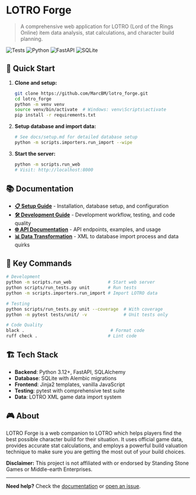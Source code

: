 # LOTRO Forge

> A comprehensive web application for LOTRO (Lord of the Rings Online) item data analysis, stat calculations, and character build planning.

![Tests](https://img.shields.io/badge/tests-passing-brightgreen)
![Python](https://img.shields.io/badge/python-3.12+-blue)
![FastAPI](https://img.shields.io/badge/FastAPI-0.104+-green)
![SQLite](https://img.shields.io/badge/SQLite-supported-blue)

## 🚀 Quick Start

1. **Clone and setup:**
   ```bash
   git clone https://github.com/MarcBM/lotro_forge.git
   cd lotro_forge
   python -m venv venv
   source venv/bin/activate  # Windows: venv\Scripts\activate
   pip install -r requirements.txt
   ```

2. **Setup database and import data:**
   ```bash
   # See docs/setup.md for detailed database setup
   python -m scripts.importers.run_import --wipe
   ```

3. **Start the server:**
   ```bash
   python -m scripts.run_web
   # Visit: http://localhost:8000
   ```

## 📚 Documentation

- **[📋 Setup Guide](docs/setup.md)** - Installation, database setup, and configuration
- **[🛠️ Development Guide](docs/development.md)** - Development workflow, testing, and code quality
- **[🌐 API Documentation](docs/api.md)** - API endpoints, examples, and usage
- **[📊 Data Transformation](docs/data-transformation.md)** - XML to database import process and data quirks

## 🔧 Key Commands

```bash
# Development
python -m scripts.run_web              # Start web server
python scripts/run_tests.py unit       # Run tests
python -m scripts.importers.run_import # Import LOTRO data

# Testing
python scripts/run_tests.py unit --coverage  # With coverage
python -m pytest tests/unit/ -v              # Unit tests only

# Code Quality  
black .                                 # Format code
ruff check .                           # Lint code
```

## 🏗️ Tech Stack

- **Backend**: Python 3.12+, FastAPI, SQLAlchemy
- **Database**: SQLite with Alembic migrations
- **Frontend**: Jinja2 templates, vanilla JavaScript
- **Testing**: pytest with comprehensive test suite
- **Data**: LOTRO XML game data import system

## 🎮 About

LOTRO Forge is a web companion to LOTRO which helps players find the best possible character build for their situation. It uses official game data, provides accurate stat calculations, and employs a powerful build valuation technique to make sure you are getting the most out of your build choices.

**Disclaimer:** This project is not affiliated with or endorsed by Standing Stone Games or Middle-earth Enterprises.

---

**Need help?** Check the [documentation](docs/) or [open an issue](https://github.com/MarcBM/lotro_forge/issues).